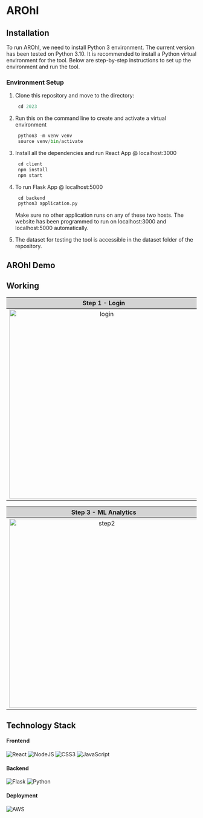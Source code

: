 # AROhI

## Installation

To run AROhI, we need to install Python 3 environment. The current version has been tested on Python 3.10. It is recommended to install a Python virtual environment for the tool. Below are step-by-step instructions to set up the environment and run the tool.

### Environment Setup

1. Clone this repository and move to the directory:
   ```python 
    cd 2023
    ```
2. Run this on the command line to create and activate a virtual environment
   ```python 
    python3 -m venv venv
    source venv/bin/activate
    ```
3. Install all the dependencies and run React App @ localhost:3000
   ```js
    cd client
    npm install
    npm start
    ```
4. To run Flask App @ localhost:5000
   ```python
    cd backend
    python3 application.py
    ```
   Make sure no other application runs on any of these two hosts. The website has been programmed to run on localhost:3000 and localhost:5000 automatically.

5. The dataset for testing the tool is accessible in the dataset folder of the repository.

## AROhI Demo

## Working
<style>
table {
    width: 100%;
}
th {
    background-color: #d3d3d3;
    text-align: center;
}
td {
    text-align: center;
}
</style>

| Step 1 - Login | Step 2 - Upload Data |
| -------------- | -------------------- |
| <img width="500" alt="login" src="https://github.com/user-attachments/assets/c38a4fd6-3113-46bf-a5f3-65e06c929553"> | <img width="500" alt="step1" src="https://github.com/user-attachments/assets/9638e6bb-4390-488e-95bc-9b8804a8cfd9"> |

| Step 3 - ML Analytics | Step 4 - ROI Analytics |
| ---------------------- | ---------------------- |
| <img width="500" alt="step2" src="https://github.com/user-attachments/assets/fa1b6a48-6a85-46ba-bcff-75d69898a585"> | <img width="500" alt="step3" src="https://github.com/user-attachments/assets/c92bc692-40ee-4295-8a97-d51896e7c90f"> |



## Technology Stack
#### Frontend

![React](https://img.shields.io/badge/react-%2320232a.svg?style=for-the-badge&logo=react&logoColor=%2361DAFB)
![NodeJS](https://img.shields.io/badge/node.js-6DA55F?style=for-the-badge&logo=node.js&logoColor=white)
![CSS3](https://img.shields.io/badge/css3-%231572B6.svg?style=for-the-badge&logo=css3&logoColor=white)
![JavaScript](https://img.shields.io/badge/javascript-%23323330.svg?style=for-the-badge&logo=javascript&logoColor=%23F7DF1E)


#### Backend

![Flask](https://img.shields.io/badge/flask-%23000.svg?style=for-the-badge&logo=flask&logoColor=white)
![Python](https://img.shields.io/badge/python-3670A0?style=for-the-badge&logo=python&logoColor=ffdd54)

#### Deployment

![AWS](https://img.shields.io/badge/AWS-%23FF9900.svg?style=for-the-badge&logo=amazon-aws&logoColor=white)


